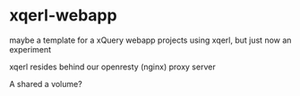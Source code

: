 # xqerl-webapp
maybe a template for a xQuery webapp projects using xqerl, but just now an experiment


xqerl resides behind our openresty (nginx) proxy server

A shared a volume? 

